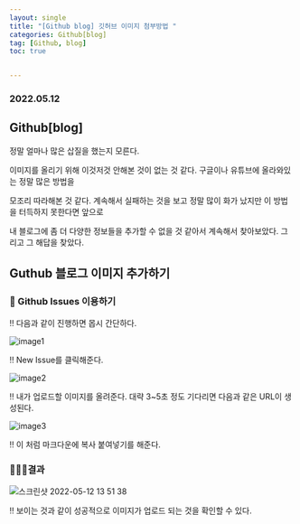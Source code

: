 ```yaml
---
layout: single
title: "[Github blog] 깃허브 이미지 첨부방법 "
categories: Github[blog]
tag: [Github, blog]
toc: true


---
```


### 2022.05.12

## Github[blog] 

정말 얼마나 많은 삽질을 했는지 모른다. 

이미지를 올리기 위해 이것저것 안해본 것이 없는 것 같다.  구글이나 유튜브에 올라와있는 정말 많은 방법을 

모조리 따라해본 것 같다. 계속해서 실패하는 것을 보고 정말 많이 화가 났지만 이 방법을 터득하지 못한다면 앞으로 

내 블로그에 좀 더 다양한 정보들을 추가할 수 없을 것 같아서 계속해서 찾아보았다. 그리고 그 해답을 찾았다. 

## Guthub 블로그 이미지 추가하기

### 🤡 Github Issues 이용하기  

‼️ 다음과 같이 진행하면 몹시 간단하다. 

![image1](https://user-images.githubusercontent.com/104547038/167993460-e83ce828-fcf9-4e4e-bab3-27e7e2851c9f.png)

‼️ New Issue를 클릭해준다. 

![image2](https://user-images.githubusercontent.com/104547038/167993498-400f2831-af33-4279-b0ce-7df440b87c0c.png)

‼️ 내가 업로드할 이미지를 올려준다. 대략 3~5초 정도 기다리면 다음과 같은 URL이 생성된다. 

![image3](https://user-images.githubusercontent.com/104547038/167993981-efa4c0bd-b9b2-4e1c-9c7e-995a61c40365.png)

‼️ 이 처럼 마크다운에 복사 붙여넣기를 해준다.  

### 👨🏻‍💻결과

![스크린샷 2022-05-12 13 51 38](https://user-images.githubusercontent.com/104547038/167994431-a41df0a0-6aea-479e-acad-41449a69be7e.png)

‼️ 보이는 것과 같이 성공적으로 이미지가 업로드 되는 것을 확인할 수 있다. 